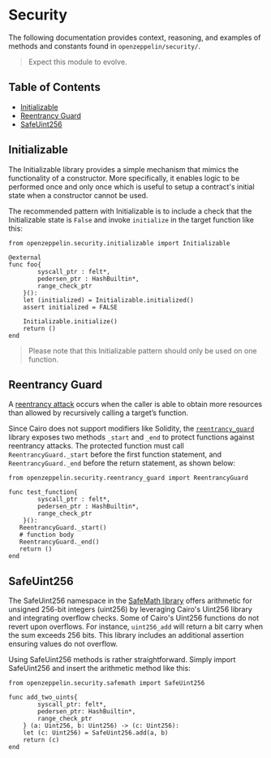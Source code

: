 # Security

 The following documentation provides context, reasoning, and examples of methods and constants found in `openzeppelin/security/`.

 > Expect this module to evolve.

## Table of Contents

* [Initializable](#initializable)
* [Reentrancy Guard](#Reentrancy-Guard)
* [SafeUint256](#safeuint256)

## Initializable

The Initializable library provides a simple mechanism that mimics the functionality of a constructor. More specifically, it enables logic to be performed once and only once which is useful to setup a contract's initial state when a constructor cannot be used.

The recommended pattern with Initializable is to include a check that the Initializable state is `False` and invoke `initialize` in the target function like this:

```cairo
from openzeppelin.security.initializable import Initializable

@external
func foo{
        syscall_ptr : felt*, 
        pedersen_ptr : HashBuiltin*,
        range_check_ptr
    }():
    let (initialized) = Initializable.initialized()
    assert initialized = FALSE

    Initializable.initialize()
    return ()
end
```

> Please note that this Initializable pattern should only be used on one function.

## Reentrancy Guard

A [reentrancy attack](https://gus-tavo-guim.medium.com/reentrancy-attack-on-smart-contracts-how-to-identify-the-exploitable-and-an-example-of-an-attack-4470a2d8dfe4) occurs when the caller is able to obtain more resources than allowed by recursively calling a target’s function.

Since Cairo does not support modifiers like Solidity, the [`reentrancy_guard`](../src/openzeppelin/security/reentrancy_guard.cairo) library exposes two methods `_start` and `_end` to protect functions against reentrancy attacks. The protected function must call `ReentrancyGuard._start` before the first function statement, and `ReentrancyGuard._end` before the return statement, as shown below:

```cairo
from openzeppelin.security.reentrancy_guard import ReentrancyGuard

func test_function{
        syscall_ptr : felt*,
        pedersen_ptr : HashBuiltin*,
        range_check_ptr
    }():
   ReentrancyGuard._start()
   # function body
   ReentrancyGuard._end()
   return ()
end
```

## SafeUint256

The SafeUint256 namespace in the [SafeMath library](../src/openzeppelin/security/safemath.cairo) offers arithmetic for unsigned 256-bit integers (uint256) by leveraging Cairo's Uint256 library and integrating overflow checks. Some of Cairo's Uint256 functions do not revert upon overflows. For instance, `uint256_add` will return a bit carry when the sum exceeds 256 bits. This library includes an additional assertion ensuring values do not overflow.

Using SafeUint256 methods is rather straightforward. Simply import SafeUint256 and insert the arithmetic method like this:

```cairo
from openzeppelin.security.safemath import SafeUint256

func add_two_uints{
        syscall_ptr: felt*,
        pedersen_ptr: HashBuiltin*,
        range_check_ptr
    } (a: Uint256, b: Uint256) -> (c: Uint256):
    let (c: Uint256) = SafeUint256.add(a, b)
    return (c)
end
```
